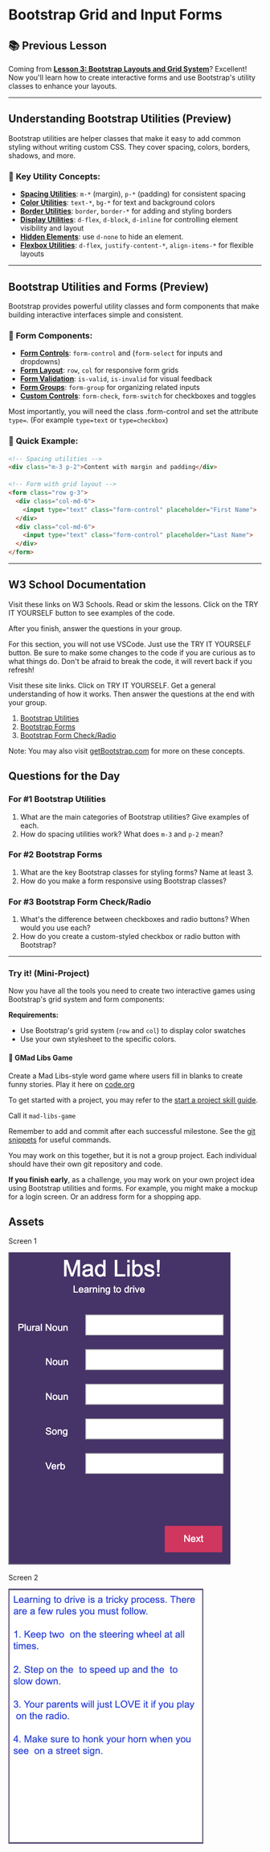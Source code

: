 # Bootstrap Grid and Input Forms

## 📚 **Previous Lesson**

Coming from **[Lesson 3: Bootstrap Layouts and Grid System](../lesson-3-bootstrap-layout/lesson-3-bootstrap-layout.md)**? Excellent! Now you'll learn how to create interactive forms and use Bootstrap's utility classes to enhance your layouts.

---

## Understanding Bootstrap Utilities (Preview)

Bootstrap utilities are helper classes that make it easy to add common styling without writing custom CSS. They cover spacing, colors, borders, shadows, and more.

### 🚀 **Key Utility Concepts:**
- **[Spacing Utilities](https://getbootstrap.com/docs/5.2/utilities/spacing/)**: `m-*` (margin), `p-*` (padding) for consistent spacing
- **[Color Utilities](https://getbootstrap.com/docs/5.2/utilities/colors/)**: `text-*`, `bg-*` for text and background colors
- **[Border Utilities](https://getbootstrap.com/docs/5.2/utilities/borders/)**: `border`, `border-*` for adding and styling borders
- **[Display Utilities](https://getbootstrap.com/docs/5.2/utilities/display/)**: `d-flex`, `d-block`, `d-inline` for controlling element visibility and layout
- **[Hidden Elements](https://getbootstrap.com/docs/5.2/utilities/display/#hiding-elements)**: use `d-none` to hide an element. 
- **[Flexbox Utilities](https://getbootstrap.com/docs/5.2/utilities/flex/)**: `d-flex`, `justify-content-*`, `align-items-*` for flexible layouts

---

## Bootstrap Utilities and Forms (Preview)

Bootstrap provides powerful utility classes and form components that make building interactive interfaces simple and consistent.


### 📝 **Form Components:**
- **[Form Controls](https://getbootstrap.com/docs/5.2/forms/form-control/)**: `form-control` and (`form-select` for inputs and dropdowns)
- **[Form Layout](https://getbootstrap.com/docs/5.2/forms/layout/)**: `row`, `col` for responsive form grids
- **[Form Validation](https://getbootstrap.com/docs/5.2/forms/validation/)**: `is-valid`, `is-invalid` for visual feedback
- **[Form Groups](https://getbootstrap.com/docs/5.2/forms/layout/#form-groups)**: `form-group` for organizing related inputs
- **[Custom Controls](https://getbootstrap.com/docs/5.2/forms/checks-radios/)**: `form-check`, `form-switch` for checkboxes and toggles

Most importantly, you will need the class .form-control and set the attribute `type=`. (For example `type=text` or `type=checkbox`)

### 🔧 **Quick Example:**
```html
<!-- Spacing utilities -->
<div class="m-3 p-2">Content with margin and padding</div>

<!-- Form with grid layout -->
<form class="row g-3">
  <div class="col-md-6">
    <input type="text" class="form-control" placeholder="First Name">
  </div>
  <div class="col-md-6">
    <input type="text" class="form-control" placeholder="Last Name">
  </div>
</form>
```

---

##  W3 School Documentation

Visit these links on W3 Schools. Read or skim the lessons. Click on the TRY IT YOURSELF button to see examples of the code.

After you finish, answer the questions in your group.

For this section, you will not use VSCode. Just use the TRY IT YOURSELF button. Be sure to make some changes to the code if you are curious as to what things do. Don't be afraid to break the code, it will revert back if you refresh!

Visit these site links. Click on TRY IT YOURSELF. Get a general understanding of how it works. Then answer the questions at the end with your group.

1. [Bootstrap Utilities](https://www.w3schools.com/bootstrap5/bootstrap_utilities.php)
2. [Bootstrap Forms](https://www.w3schools.com/bootstrap5/bootstrap_forms.php)
3. [Bootstrap Form Check/Radio](https://www.w3schools.com/bootstrap5/bootstrap_form_check_radio.php)

Note: You may also visit [getBootstrap.com](https://getBootstrap.com) for more on these concepts.

## Questions for the Day

### For #1 Bootstrap Utilities

1. What are the main categories of Bootstrap utilities? Give examples of each.
2. How do spacing utilities work? What does `m-3` and `p-2` mean?

### For #2 Bootstrap Forms

1. What are the key Bootstrap classes for styling forms? Name at least 3.
2. How do you make a form responsive using Bootstrap classes?

### For #3 Bootstrap Form Check/Radio

1. What's the difference between checkboxes and radio buttons? When would you use each?
2. How do you create a custom-styled checkbox or radio button with Bootstrap?

---

### Try it! (Mini-Project)

Now you have all the tools you need to create two interactive games using Bootstrap's grid system and form components:

**Requirements:**
- Use Bootstrap's grid system (`row` and `col`) to display color swatches
- Use your own stylesheet to the specific colors.

#### 📝 **GMad Libs Game**
Create a Mad Libs-style word game where users fill in blanks to create funny stories. Play it here on [code.org](https://studio.code.org/courses/csp5-virtual/units/1/lessons/7/levels/1)


To get started with a project, you may refer to the [start a project skill guide](../../../resources/skill-guides/start-project.md).

Call it `mad-libs-game`

Remember to add and commit after each successful milestone. See the [git snippets](../../../resources/git-snippets.md) for useful commands.

You may work on this together, but it is not a group project. Each individual should have their own git repository and code. 

**If you finish early**, as a challenge, you may work on your own project idea using Bootstrap utilities and forms. For example, you might make a mockup for a login screen. Or an address form for a shopping app.

## Assets

Screen 1

![screenshot of mad libs game](../../../resources/starter-code/week-4/screenshot-of-mad-libs-game.png)

Screen 2

![screenshot of mad libs game](../../../resources/starter-code/week-4/screenshot-of-mad-libs-game-2.png)
